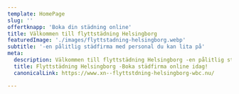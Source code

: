 ```yaml
---
template: HomePage
slug: ''
offertknapp: 'Boka din städning online'
title: Välkommen till flyttstädning Helsingborg
featuredImage: './images/flyttstadning-helsingborg.webp'
subtitle: '-en pålitlig städfirma med personal du kan lita på'
meta:
  description: Välkommen till flyttstädning Helsingborg -en pålitlig städfirma med personal du kan lita på. Boka din städning online.
  title: Flyttstädning Helsingborg -Boka städfirma online idag!
  canonicalLink: https://www.xn--flyttstdning-helsingborg-wbc.nu/

---
```

